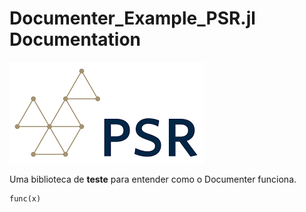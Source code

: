 # Documenter_Example_PSR.jl Documentation

![header](./assets/PSR.png)

Uma biblioteca de **teste** para entender como o Documenter funciona.

```@docs
func(x)
```